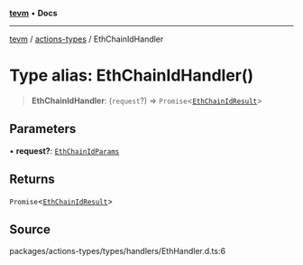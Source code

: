 [**tevm**](../../README.md) • **Docs**

***

[tevm](../../modules.md) / [actions-types](../README.md) / EthChainIdHandler

# Type alias: EthChainIdHandler()

> **EthChainIdHandler**: (`request`?) => `Promise`\<[`EthChainIdResult`](EthChainIdResult.md)\>

## Parameters

• **request?**: [`EthChainIdParams`](EthChainIdParams.md)

## Returns

`Promise`\<[`EthChainIdResult`](EthChainIdResult.md)\>

## Source

packages/actions-types/types/handlers/EthHandler.d.ts:6
